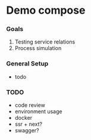 # Demo compose

### Goals 

1. Testing service relations
2. Process simulation

### General Setup

- todo

### TODO
- code review
- environment usage
- docker
- ssr + next?
- swagger?

